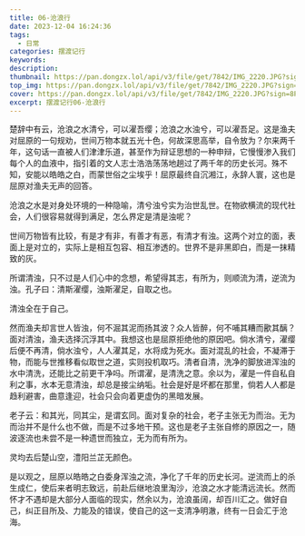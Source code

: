 ```yaml
---
title: 06-沧浪行
date: 2023-12-04 16:24:36
tags:
  - 日常
categories: 摆渡记行
keywords:
description:
thumbnail: https://pan.dongzx.lol/api/v3/file/get/7842/IMG_2220.JPG?sign=8Po0ZvAUQKHDEVmaqSYUo61Z5LCg7KJxBq-AwpoDi4U%3D%3A0
top_img: https://pan.dongzx.lol/api/v3/file/get/7842/IMG_2220.JPG?sign=8Po0ZvAUQKHDEVmaqSYUo61Z5LCg7KJxBq-AwpoDi4U%3D%3A0
cover: https://pan.dongzx.lol/api/v3/file/get/7842/IMG_2220.JPG?sign=8Po0ZvAUQKHDEVmaqSYUo61Z5LCg7KJxBq-AwpoDi4U%3D%3A0
excerpt: 摆渡记行06-沧浪行
---
```


楚辞中有云，沧浪之水清兮，可以濯吾缨；沧浪之水浊兮，可以濯吾足。这是渔夫对屈原的一句规劝，世间万物本就五光十色，何故深思高举，自令放为？尔来两千年，这句话一直被人们津津乐道，甚至作为辩证思想的一种申辩，它慢慢渗入我们每个人的血液中，指引着的文人志士浩浩荡荡地趟过了两千年的历史长河。殊不知，安能以皓皓之白，而蒙世俗之尘埃乎！屈原最终自沉湘江，永辞人寰，这也是屈原对渔夫无声的回答。

沧浪之水是对身处环境的一种隐喻，清兮浊兮实为治世乱世。在物欲横流的现代社会，人们很容易就得到满足，怎么界定是清是浊呢？

世间万物皆有比较，有是才有非，有善才有恶，有清才有浊。这两个对立的面，表面上是对立的，实际上是相互包容、相互渗透的。世界不是非黑即白，而是一抹精致的灰。

所谓清浊，只不过是人们心中的念想，希望得其志，有所为，则顺流为清，逆流为浊。孔子曰：清斯濯缨，浊斯濯足，自取之也。

清浊全在于自己。

然而渔夫却言世人皆浊，何不淈其泥而扬其波？众人皆醉，何不哺其糟而歠其醨？面对清浊，渔夫选择沉浮其中。我想这也是屈原拒绝他的原因吧。倘水清兮，濯缨后便不再清，倘水浊兮，人人濯其足，水将成为死水。面对混乱的社会，不凝滞于物，而能与世推移看似取世之道，实则投机取巧。清者自清，洗净的脚放进浑浊的水中清洗，还能比之前更干净吗。所谓濯，是清洗之意。余以为，濯是一件自私自利之事，水本无意清浊，却总是接尘纳垢。社会是好是坏都在那里，倘若人人都是趋利避害，曲意逢迎，社会只会向着更虚伪的黑暗发展。

老子云：和其光，同其尘，是谓玄同。面对复杂的社会，老子主张无为而治。无为而治并不是什么也不做，而是不过多地干预。这也是老子主张自修的原因之一，随波逐流也未尝不是一种遗世而独立，无为而有所为。

灵均去后楚山空，澧阳兰芷无颜色。

是以观之，屈原以皓皓之白委身浑浊之流，净化了千年的历史长河。逆流而上的杀生成仁，使后来者明志致远，前赴后继地浪里淘沙，沧浪之水才能清远流长。然而怀才不遇却是大部分人面临的现实，然余以为，沧浪虽阔，却百川汇之。做好自己，纠正目所及、力能及的错误，使自己的这一支清净明澈，终有一日会汇于沧海。
